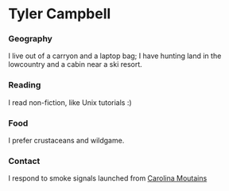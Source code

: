 # Tyler Campbell

### Geography

I live out of a carryon and a laptop bag;
 I have hunting land in the lowcountry and
 a cabin near a ski resort.


### Reading

I read non-fiction, like Unix tutorials :)


### Food

I prefer crustaceans and wildgame. 


### Contact

I respond to smoke signals launched from [Carolina Moutains](https://en.wikipedia.org/wiki/List_of_mountains_in_North_Carolina)
